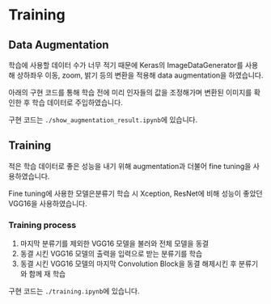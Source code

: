 # Training

## Data Augmentation

학습에 사용할 데이터 수가 너무 적기 때문에 Keras의 ImageDataGenerator를 사용해 상하좌우 이동, zoom, 밝기 등의 변환을 적용해 data augmentation을 하였습니다.

아래의 구현 코드를 통해 학습 전에 미리 인자들의 값을 조정해가며 변환된 이미지를 확인한 후 학습 데이터로 주입하였습니다.

구현 코드는 `./show_augmentation_result.ipynb`에 있습니다.



## Training

적은 학습 데이터로 좋은 성능을 내기 위해 augmentation과 더불어 fine tuning을 사용하였습니다.

Fine tuning에 사용한 모델은분류기 학습 시 Xception, ResNet에 비해 성능이 좋았던 VGG16을 사용하였습니다.

### Training process

1. 마지막 분류기를 제외한 VGG16 모델을 불러와 전체 모델을 동결
2. 동결 시킨 VGG16 모델의 출력을 입력으로 받는 분류기를 학습
3. 동결 시킨 VGG16 모델의 마지막 Convolution Block을 동결 해제시킨 후 분류기와 함께 재 학습

구현 코드는 `./training.ipynb`에 있습니다.
